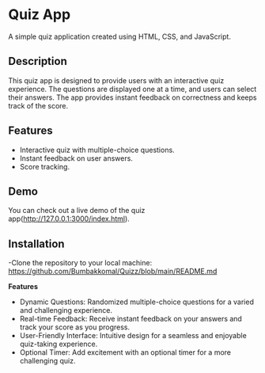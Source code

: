 # Quiz App

A simple quiz application created using HTML, CSS, and JavaScript.

## Description

This quiz app is designed to provide users with an interactive quiz experience. The questions are displayed one at a time, and users can select their answers. The app provides instant feedback on correctness and keeps track of the score.

## Features

- Interactive quiz with multiple-choice questions.
- Instant feedback on user answers.
- Score tracking.

## Demo

You can check out a live demo of the quiz app(http://127.0.0.1:3000/index.html).


## Installation

-Clone the repository to your local machine:
https://github.com/Bumbakkomal/Quizz/blob/main/README.md

**Features**

* Dynamic Questions: Randomized multiple-choice questions for a varied and challenging experience.
* Real-time Feedback: Receive instant feedback on your answers and track your score as you progress.
* User-Friendly Interface: Intuitive design for a seamless and enjoyable quiz-taking experience.
* Optional Timer: Add excitement with an optional timer for a more challenging quiz.

